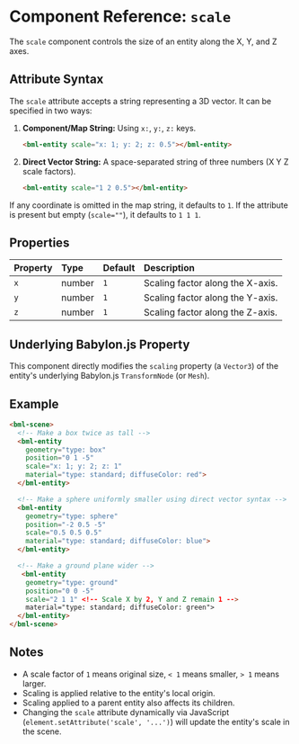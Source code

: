 # Component Reference: `scale`

The `scale` component controls the size of an entity along the X, Y, and Z axes.

## Attribute Syntax

The `scale` attribute accepts a string representing a 3D vector. It can be specified in two ways:

1.  **Component/Map String:** Using `x:`, `y:`, `z:` keys.
    ```html
    <bml-entity scale="x: 1; y: 2; z: 0.5"></bml-entity>
    ```
2.  **Direct Vector String:** A space-separated string of three numbers (X Y Z scale factors).
    ```html
    <bml-entity scale="1 2 0.5"></bml-entity>
    ```

If any coordinate is omitted in the map string, it defaults to `1`. If the attribute is present but empty (`scale=""`), it defaults to `1 1 1`.

## Properties

| Property | Type   | Default | Description                                |
| :------- | :----- | :------ | :----------------------------------------- |
| `x`      | number | `1`     | Scaling factor along the X-axis.           |
| `y`      | number | `1`     | Scaling factor along the Y-axis.           |
| `z`      | number | `1`     | Scaling factor along the Z-axis.           |

## Underlying Babylon.js Property

This component directly modifies the `scaling` property (a `Vector3`) of the entity's underlying Babylon.js `TransformNode` (or `Mesh`).

## Example

```html
<bml-scene>
  <!-- Make a box twice as tall -->
  <bml-entity
    geometry="type: box"
    position="0 1 -5"
    scale="x: 1; y: 2; z: 1"
    material="type: standard; diffuseColor: red">
  </bml-entity>

  <!-- Make a sphere uniformly smaller using direct vector syntax -->
  <bml-entity
    geometry="type: sphere"
    position="-2 0.5 -5"
    scale="0.5 0.5 0.5"
    material="type: standard; diffuseColor: blue">
  </bml-entity>

  <!-- Make a ground plane wider -->
   <bml-entity
    geometry="type: ground"
    position="0 0 -5"
    scale="2 1 1" <!-- Scale X by 2, Y and Z remain 1 -->
    material="type: standard; diffuseColor: green">
  </bml-entity>
</bml-scene>
```

## Notes

*   A scale factor of `1` means original size, `< 1` means smaller, `> 1` means larger.
*   Scaling is applied relative to the entity's local origin.
*   Scaling applied to a parent entity also affects its children.
*   Changing the `scale` attribute dynamically via JavaScript (`element.setAttribute('scale', '...')`) will update the entity's scale in the scene.
